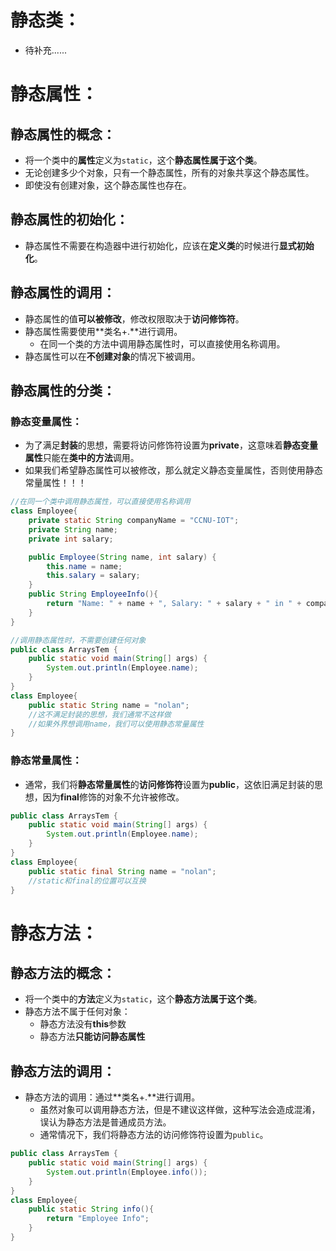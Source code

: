 # 静态类：
- 待补充......
# 静态属性：
## 静态属性的概念：

- 将一个类中的**属性**定义为`static`，这个**静态属性属于这个类**。
- 无论创建多少个对象，只有一个静态属性，所有的对象共享这个静态属性。
- 即使没有创建对象，这个静态属性也存在。
## 静态属性的初始化：

- 静态属性不需要在构造器中进行初始化，应该在**定义类**的时候进行**显式初始化**。
## 静态属性的调用：

- 静态属性的值**可以被修改**，修改权限取决于**访问修饰符**。
- 静态属性需要使用**类名+.**进行调用。
   - 在同一个类的方法中调用静态属性时，可以直接使用名称调用。
- 静态属性可以在**不创建对象**的情况下被调用。
## 静态属性的分类：
### 静态变量属性：

- 为了满足**封装**的思想，需要将访问修饰符设置为**private**，这意味着**静态变量属性**只能在**类中的方法**调用。
- 如果我们希望静态属性可以被修改，那么就定义静态变量属性，否则使用静态常量属性！！！
```java
//在同一个类中调用静态属性，可以直接使用名称调用
class Employee{
    private static String companyName = "CCNU-IOT";
    private String name;
    private int salary;

    public Employee(String name, int salary) {
        this.name = name;
        this.salary = salary;
    }
    public String EmployeeInfo(){
        return "Name: " + name + ", Salary: " + salary + " in " + companyName;
    }
}
```
```java
//调用静态属性时，不需要创建任何对象
public class ArraysTem {
    public static void main(String[] args) {
        System.out.println(Employee.name);
    }
}
class Employee{
    public static String name = "nolan";
    //这不满足封装的思想，我们通常不这样做
    //如果外界想调用name，我们可以使用静态常量属性
}
```
### 静态常量属性：

- 通常，我们将**静态常量属性**的**访问修饰符**设置为**public**，这依旧满足封装的思想，因为**final**修饰的对象不允许被修改。
```java
public class ArraysTem {
    public static void main(String[] args) {
        System.out.println(Employee.name);
    }
}
class Employee{
    public static final String name = "nolan";
    //static和final的位置可以互换
}
```
# 静态方法：
## 静态方法的概念：

- 将一个类中的**方法**定义为`static`，这个**静态方法属于这个类**。
- 静态方法不属于任何对象：
   - 静态方法没有**this**参数
   - 静态方法**只能访问静态属性**
## 静态方法的调用：

- 静态方法的调用：通过**类名+.**进行调用。
   - 虽然对象可以调用静态方法，但是不建议这样做，这种写法会造成混淆，误认为静态方法是普通成员方法。
   - 通常情况下，我们将静态方法的访问修饰符设置为`public`。
```java
public class ArraysTem {
    public static void main(String[] args) {
        System.out.println(Employee.info());
    }
}
class Employee{
    public static String info(){
        return "Employee Info";
    }
}
```
